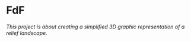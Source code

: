 # FdF
<em>This project is about creating a simplified 3D graphic representation of a
relief landscape.<em>
